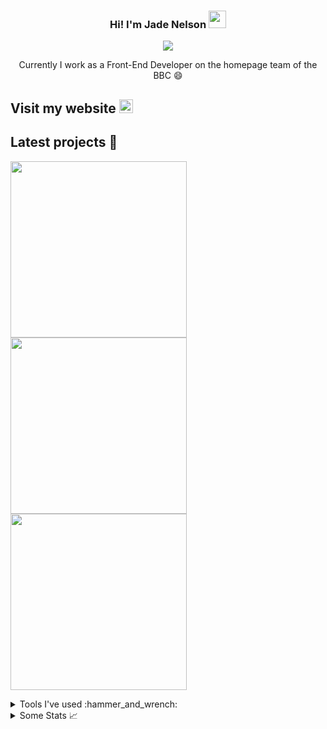 <h3 align="center">
  Hi! I'm Jade Nelson
  <img src="https://media.giphy.com/media/hvRJCLFzcasrR4ia7z/giphy.gif" width="28">
</h3>

<p align="center">
  <img src="https://readme-typing-svg.herokuapp.com?font=Fira+Code&color=%23F75C7E&size=20&duration=6000&center=true&lines=Software+Engineer+%40+BBC;Studying+%40+University+of+Glasgow;Second+Year+Graduate+Apprentice">
<p align="center">
  Currently I work as a Front-End Developer on the homepage team of the BBC 😄

## Visit my website <a href="https://react-website-a0ccf.web.app/"><img width="22px" alt="Website" title="Website" src="https://i.imgur.com/cEgfMEK.png"/></a>
  
## Latest projects 📘 

<!-- Repo info cards - https://github.com/anuraghazra/github-readme-stats -->
<!-- Small repo cards (fork) - https://github.com/DenverCoder1/github-readme-stats -->
<p align="left">
  <a href="https://github.com/jade-elyse/react-website"><img width="282" src="https://github-readme-stats.vercel.app/api/pin/?username=jade-elyse&repo=react-website&theme=nord&hide_border=true&title_color=F75C7ED5"></a>
  <a href="https://github.com/jade-elyse/tango_with_django_project"><img width="282" src="https://github-readme-stats.vercel.app/api/pin/?username=jade-elyse&repo=tango_with_django_project&theme=nord&hide_border=true&title_color=F75C7ED5"></a>
  <a href="https://github.com/jade-elyse/C-intro-programs"><img width="282" src="https://github-readme-stats.vercel.app/api/pin/?username=jade-elyse&repo=C-intro-programs&theme=nord&hide_border=true&title_color=F75C7ED5"></a>
</p>

<details>
  <summary>Tools I've used :hammer_and_wrench:</summary>

#### Programming Languages

<p>
    <a><img alt="HTML" src="https://img.shields.io/badge/html5-%23E34F26.svg?style=for-the-badge&logo=html5&logoColor=white"></a>
    <a><img alt="Java" src="https://img.shields.io/badge/java-%23ED8B00.svg?style=for-the-badge&logo=java&logoColor=white"></a>
    <a><img alt="JavaScript" src="https://img.shields.io/badge/javascript-%23323330.svg?style=for-the-badge&logo=javascript&logoColor=%23F7DF1E"></a>
    <a><img alt="Node.js" src="https://img.shields.io/badge/node.js-6DA55F?style=for-the-badge&logo=node.js&logoColor=white"></a>
    <a><img alt="LaTeX" src="https://img.shields.io/badge/latex-%23008080.svg?style=for-the-badge&logo=latex&logoColor=white"></a>
    <a><img alt="Python" src="https://img.shields.io/badge/python-3670A0?style=for-the-badge&logo=python&logoColor=ffdd54"></a>
    <a><img alt="CSS" src="https://img.shields.io/badge/css3-%231572B6.svg?style=for-the-badge&logo=css3&logoColor=white"></a>
    <a><img alt="C" src="https://img.shields.io/badge/c-%2300599C.svg?style=for-the-badge&logo=c&logoColor=white"></a>
    <a><img alt="SASS" src="https://img.shields.io/badge/SASS-hotpink.svg?style=for-the-badge&logo=SASS&logoColor=white"></a>
    <a><img alt="Markdown" src="https://img.shields.io/badge/markdown-%23000000.svg?style=for-the-badge&logo=markdown&logoColor=white"></a>
</p>

#### Frameworks and libraries

<p> 
    <a href="#"><img alt="NPM" src="https://img.shields.io/badge/NPM-%23000000.svg?style=for-the-badge&logo=npm&logoColor=white"></a>  
    <a href="#"><img alt="Jest" src="https://img.shields.io/badge/-jest-%23C21325?style=for-the-badge&logo=jest&logoColor=white"></a>  
    <a href="#"><img alt="Anaconda" src="https://img.shields.io/badge/Anaconda-%2344A833.svg?style=for-the-badge&logo=anaconda&logoColor=white"></a> 
    <a href="#"><img alt="Yarn" src="https://img.shields.io/badge/yarn-%232C8EBB.svg?style=for-the-badge&logo=yarn&logoColor=white"></a>  
    <a href="#"><img alt="React" src="https://img.shields.io/badge/react-%2320232a.svg?style=for-the-badge&logo=react&logoColor=%2361DAFB"></a>
    <a href="#"><img alt="Bootstrap" src="https://img.shields.io/badge/bootstrap-%23563D7C.svg?style=for-the-badge&logo=bootstrap&logoColor=white"></a>
</p>

#### Databases and hosting

<p>
  <a href="#"><img alt="Github" src="https://img.shields.io/badge/github-%23121011.svg?style=for-the-badge&logo=github&logoColor=white"></a>
  <a href="#"><img alt="Firebase" src="https://img.shields.io/badge/firebase-%23039BE5.svg?style=for-the-badge&logo=firebase"></a>
  <a href="#"><img alt="/netlify" src="https://img.shields.io/badge/netlify-%23000000.svg?style=for-the-badge&logo=netlify&logoColor=#00C7B7)"></a>
  <a href="#"><img alt="MySQL" src="https://img.shields.io/badge/mysql-%2300f.svg?style=for-the-badge&logo=mysql&logoColor=white"></a>
</p>
  
  <br/>
  <b>Note:</b> The tools listed do not reflect my experience or skill level but only what I have used :D
  
<!--   https://github.com/Ileriayo/markdown-badges#frameworks-platforms-and-libraries (if more need added)-->
</details>

<details>
  <summary>Some Stats 📈</summary>

<p align="center">
  <a>
    <img src="https://github-readme-stats.vercel.app/api?username=jade-elyse&show_icons=true&theme=nord&hide_border=true&title_color=F75C7ED5"/>
  </a>
</p>

<p align="center">
  <a>
    <img src="https://github-readme-stats.vercel.app/api/top-langs/?username=jade-elyse&layout=compact&theme=nord&title_color=F75C7ED5&hide_border=true"/>
  </a>
</p>

</details>

<!-- <p align="center">
  <a>
    <img src="http://github-readme-streak-stats.herokuapp.com?user=jade-elyse&theme=nord&hide_border=true&date_format=j%20M%5B%20Y%&ring=F75C7ED5&fire=F75C7ED5"/>
  </a>
</p> -->

<!--
**jade-elyse/jade-elyse** is a ✨ _special_ ✨ repository because its `README.md` (this file) appears on your GitHub profile.

Here are some ideas to get you started:

- 🔭 I’m currently working on ...
- 🌱 I’m currently learning ...
- 👯 I’m looking to collaborate on ...
- 🤔 I’m looking for help with ...
- 💬 Ask me about ...
- 📫 How to reach me: ...
- 😄 Pronouns: ...
- ⚡ Fun fact: ...
-->
